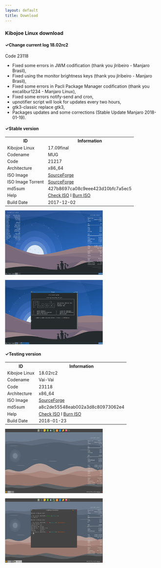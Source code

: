 ```yaml
---
layout: default
title: Download
---
```


<h3>Kibojoe Linux download</h3>

<h4>✓Change current log 18.02rc2</h4>

Code 23118

- Fixed some errors in JWM codification (thank you jlribeiro - Manjaro Brasil),
- Fixed using the monitor brightness keys (thank you jlribeiro - Manjaro Brasil),
- Fixed some errors in Pacli Package Manager codification (thank you excalibur1234 - Manjaro Linux),
- Fixed some errors notify-send and cron,
- upnotifier script will look for updates every two hours,
- gtk3-classic replace gtk3,
- Packages updates and some corrections (Stable Update Manjaro 2018-01-19).

<h4>✓Stable version</h4>
<table>
          <tbody><tr>
            <th>ID</th><th>Information</th>
          </tr>
          <tr>
            <td>Kibojoe Linux</td><td>17.09final</td>
          </tr>
          <tr>
            <td>Codename</td><td>MUG</td>
          </tr>
          <tr>
            <td>Code</td><td>21217</td>
          </tr>
          <tr>
            <td>Architecture</td><td>x86_64</td>
          </tr>
          <tr>
            <td>ISO Image</td><td><a href="https://sourceforge.net/projects/kibojoe/files/17.09/Code%2021217/" target="_blank">SourceForge</a></td>
          </tr>
          <tr>
            <td>ISO Image Torrent</td><td><a href="https://sourceforge.net/projects/manjarotorrents/files/spins/Kibojoe/17.09/" target="_blank">SourceForge</a></td>
          </tr>
          <tr>
            <td>md5sum</td><td>427b8697ca08c9eee423d10bfc7a5ec5</td>
          </tr>
          <tr>
            <td>Help</td><td><a href="https://wiki.manjaro.org/index.php?title=How-to_check_an_.ISO_MD5_checksum" target="_blank">Check ISO</a> I <a href="https://wiki.manjaro.org/index.php?title=Burn_an_ISO_File" target="_blank">Burn ISO</a></td>
          </tr>
          <tr>
            <td>Build Date</td><td>2017-12-02</td>
          </tr>
        </tbody></table>

<a href="http://www.auplod.com/u/ldauop99a7d.png"><img src="/img/img1.png" width="320" height="210" target="_blank"></a>

<a href="http://www.auplod.com/u/udpoal99a7e.png"><img src="/img/img2.png" width="320" height="210" target="_blank"></a>

<h4>✓Testing version</h4>
<table>
          <tbody><tr>
            <th>ID</th><th>Information</th>
          </tr>
          <tr>
            <td>Kibojoe Linux</td><td>18.02rc2</td>
          </tr>
          <tr>
            <td>Codename</td><td>Vai-Vai</td>
          </tr>
          <tr>
            <td>Code</td><td>23118</td>
          </tr>
          <tr>
            <td>Architecture</td><td>x86_64</td>
          </tr>
          <tr>
            <td>ISO Image</td><td><a href="https://sourceforge.net/projects/kibojoe/files/18.02/Code%2023118/" target="_blank">SourceForge</a></td>
          </tr>
          <tr>
            <td>md5sum</td><td>a8c2de55548eab002a3d8c80973062e4</td>
          </tr>
          <tr>
            <td>Help</td><td><a href="https://wiki.manjaro.org/index.php?title=How-to_check_an_.ISO_MD5_checksum" target="_blank">Check ISO</a> I <a href="https://wiki.manjaro.org/index.php?title=Burn_an_ISO_File" target="_blank">Burn ISO</a></td>
          </tr>
          <tr>
            <td>Build Date</td><td>2018-01-23</td>
          </tr>
        </tbody></table>

<a href="http://www.auplod.com/u/oupadla2f00.png"><img src="/img/img3.png" width="320" height="210" target="_blank"></a>

<a href="http://www.auplod.com/u/dlopuaa2f01.png"><img src="/img/img4.png" width="320" height="210" target="_blank"></a>
